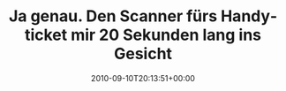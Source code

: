 ---
retweeted: false
source: <a href="http://twitter.com/#!/download/ipad" rel="nofollow">Twitter for iPad</a>
entities:
  hashtags:
  - text: dbstories
    indices:
    - '88'
    - '98'
  symbols: []
  user_mentions: []
  urls: []
display_text_range:
- '0'
- '98'
favorite_count: '0'
id_str: '24134331929'
truncated: false
retweet_count: '0'
id: '24134331929'
created_at: Fri Sep 10 20:13:51 +0000 2010
favorited: false
full_text: 'Ja genau. Den Scanner fürs Handyticket mir 20 Sekunden lang ins Gesicht
  blinken lassen. #dbstories'
lang: de
tags:
- dbstories
- pesos/twitter
date: '2010-09-10T20:13:51+00:00'
src: https://twitter.com/bascht/status/24134331929
original_url: https://twitter.com/bascht/status/24134331929
type: twitter_tweet
text: 'Ja genau. Den Scanner fürs Handyticket mir 20 Sekunden lang ins Gesicht blinken
  lassen. #dbstories'
title: Ja genau. Den Scanner fürs Handyticket mir 20 Sekunden lang ins Gesicht

---